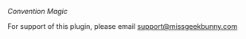 *Convention Magic*


For support of this plugin, please email [support@missgeekbunny.com](mailto:support@missgeekbunny.com)